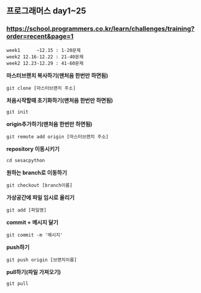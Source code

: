 ## 프로그래머스 day1~25 
### https://school.programmers.co.kr/learn/challenges/training?order=recent&page=1
```
week1      ~12.15 : 1-20문제 
week2 12.16-12.22 : 21-40문제 
week2 12.23-12.29 : 41-60문제 
```
**마스터브랜치 복사하기(맨처음 한번만 하면됨)**

```
git clone [마스터브랜치 주소]
```

**처음시작할때 초기화하기(맨처음 한번만 하면됨)**
```
git init
```
**origin추가하기(맨처음 한번만 하면됨)**
```
git remote add origin [마스터브랜치 주소]
```
**repository 이동시키기**
```
cd sesacpython
```
**원하는 branch로 이동하기**
```
git checkout [branch이름]
```
**가상공간에 파일 임시로 올리기**
```
git add [파일명]
```
**commit + 메시지 달기**
```
git commit -m '메시지'
```
**push하기**
```
git push origin [브랜치이름]
```
**pull하기(파일 가져오기)**
```
git pull
```
